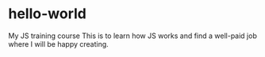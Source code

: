 # hello-world
My JS training course
This is to learn how JS works and find a well-paid job where I will be happy creating.
